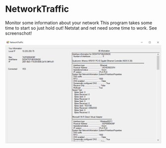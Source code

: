# NetworkTraffic
Monitor some information about your network
This program takes some time to start so just hold out! Netstat and net need some time to work.
See screenschot!

![Screenshot](screenshot.png)
